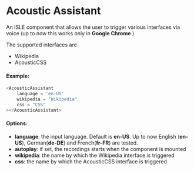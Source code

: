 # Acoustic Assistant

An ISLE component that allows the user to trigger various interfaces via voice (up to now this works only in **Google Chrome** ) 

The supported interfaces are 
+ Wikipedia
+ AcousticCSS

#### Example:

``` js
<AcousticAssistant
    language = 'en-US'
    wikipedia = "Wikipedia"
    css = "CSS"
></AcousticAssistant>
``` 

#### Options:

* __language__: the input language. Default is **en-US**. Up to now English (**en-US**), German(**de-DE**) and French(**fr-FR**) are tested.
* __autoplay__: if set, the recordings starts when the component is mounted
* __wikipedia__: the name by which the Wikipedia interface is triggered
* __css__: the name by which the AcousticCSS interface is triggered